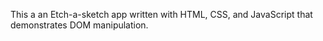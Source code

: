 This a an Etch-a-sketch app written with HTML, CSS, and JavaScript that demonstrates DOM manipulation. 